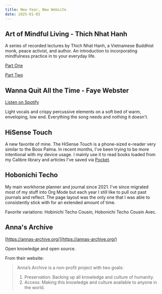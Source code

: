 ```yaml
--- 
title: New Year, New Website
date: 2025-01-03
---
```


## Art of Mindful Living - Thich Nhat Hanh

A series of recorded lectures by Thich Nhat Hanh, a Vietnamese Buddhist monk, peace activist, and author. An introduction to incorporating mindfulness practice in to your everyday life.

[Part One](https://www.youtube.com/watch?v=dDXcIaUKHDU)

[Part Two](https://www.youtube.com/watch?v=JlEqlqzkpT4)

## Wanna Quit All the Time - Faye Webster

[Listen on Spotify](https://open.spotify.com/track/3w3seawXfQGat9yH2B8Tge)

Light vocals and crispy percussive elements on a soft bed of warm, enveloping, low end. Everything the song needs and nothing it doesn't. 

## HiSense Touch

A new favorite of mine. The HiSense Touch is a phone-sized e-reader very similar to the Boox Palma. In recent months, I've been trying to be more intentional with my device usage. I mainly use it to read books loaded from my Calibre library and articles I've saved via [Pocket](https://getpocket.com/home).

## Hobonichi Techo

My main workhorse planner and journal since 2021. I've since migrated most of my stuff into Org Mode but each year I still like to pull out past journals and reflect. The page layout was the only one that I was able to consistently stick with for an extended amount of time. 

Favorite variations: Hobinichi Techo Cousin, Hobonichi Techo Cousin Avec.

## Anna's Archive

[https://annas-archive.org/](https://annas-archive.org/)

Open knowledge and open source.

From their website:

> Anna’s Archive is a non-profit project with two goals:
> 1. Preservation: Backing up all knowledge and culture of humanity.
> 2. Access: Making this knowledge and culture available to anyone in the world.

